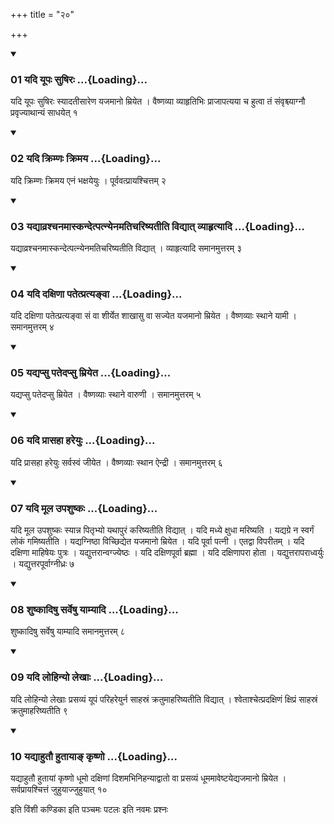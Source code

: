 +++
title = "२०"

+++

<div class="js_include" includetitle="true" newlevelforh1="3" unfilled="" url="/vedAH_yajuH/taittirIyam/sUtram/ApastambaH/shrautam/vishvAsa-prastutiH/09/20/01_yadi_yUpaH_suShiraH.md">
<details open><summary><h3>01 यदि यूपः सुषिरः ...{Loading}...</h3></summary>

यदि यूपः सुषिरः स्यादतीसारेण यजमानो म्रियेत । वैष्णव्या व्याहृतिभिः प्राजापत्यया च हुत्वा तं संवृश्च्याग्नौ प्रवृज्याथान्यं साधयेत् १
</details>
</div>


<div class="js_include" includetitle="true" newlevelforh1="3" unfilled="" url="/vedAH_yajuH/taittirIyam/sUtram/ApastambaH/shrautam/vishvAsa-prastutiH/09/20/02_yadi_krimNaH_krimaya.md">
<details open><summary><h3>02 यदि क्रिम्णः क्रिमय ...{Loading}...</h3></summary>

यदि क्रिम्णः क्रिमय एनं भक्षयेयुः । पूर्ववत्प्रायश्चित्तम् २
</details>
</div>


<div class="js_include" includetitle="true" newlevelforh1="3" unfilled="" url="/vedAH_yajuH/taittirIyam/sUtram/ApastambaH/shrautam/vishvAsa-prastutiH/09/20/03_yadyAvrashchanamAskandetpatnyenamatichariShyatIti_vidyAt_vyAhRtyAdi.md">
<details open><summary><h3>03 यद्याव्रश्चनमास्कन्देत्पत्न्येनमतिचरिष्यतीति विद्यात् व्याहृत्यादि ...{Loading}...</h3></summary>

यद्याव्रश्चनमास्कन्देत्पत्न्येनमतिचरिष्यतीति विद्यात् । व्याहृत्यादि समानमुत्तरम् ३
</details>
</div>


<div class="js_include" includetitle="true" newlevelforh1="3" unfilled="" url="/vedAH_yajuH/taittirIyam/sUtram/ApastambaH/shrautam/vishvAsa-prastutiH/09/20/04_yadi_daxiNA_patetpratya~NvA.md">
<details open><summary><h3>04 यदि दक्षिणा पतेत्प्रत्यङ्वा ...{Loading}...</h3></summary>

यदि दक्षिणा पतेत्प्रत्यङ्वा सं वा शीर्येत शाखासु वा सज्येत यजमानो म्रियेत । वैष्णव्याः स्थाने यामी । समानमुत्तरम् ४
</details>
</div>


<div class="js_include" includetitle="true" newlevelforh1="3" unfilled="" url="/vedAH_yajuH/taittirIyam/sUtram/ApastambaH/shrautam/vishvAsa-prastutiH/09/20/05_yadyapsu_patedapsu_mriyeta.md">
<details open><summary><h3>05 यद्यप्सु पतेदप्सु म्रियेत ...{Loading}...</h3></summary>

यद्यप्सु पतेदप्सु म्रियेत । वैष्णव्याः स्थाने वारुणी । समानमुत्तरम् ५
</details>
</div>


<div class="js_include" includetitle="true" newlevelforh1="3" unfilled="" url="/vedAH_yajuH/taittirIyam/sUtram/ApastambaH/shrautam/vishvAsa-prastutiH/09/20/06_yadi_prAsahA_hareyuH.md">
<details open><summary><h3>06 यदि प्रासहा हरेयुः ...{Loading}...</h3></summary>

यदि प्रासहा हरेयुः सर्वस्वं जीयेत । वैष्णव्याः स्थान ऐन्द्री । समानमुत्तरम् ६
</details>
</div>


<div class="js_include" includetitle="true" newlevelforh1="3" unfilled="" url="/vedAH_yajuH/taittirIyam/sUtram/ApastambaH/shrautam/vishvAsa-prastutiH/09/20/07_yadi_mUla_upashuShkaH.md">
<details open><summary><h3>07 यदि मूल उपशुष्कः ...{Loading}...</h3></summary>

यदि मूल उपशुष्कः स्यान्न पितृभ्यो यथापुरं करिष्यतीति विद्यात् । यदि मध्ये क्षुधा मरिष्यति । यद्यग्रे न स्वर्गं लोकं गमिष्यतीति । यद्यग्निष्ठा विच्छिद्येत यजमानो म्रियेत । यदि पूर्वा पत्नी । एतद्वा विपरीतम् । यदि दक्षिणा माहिषेयः पुत्रः । यद्युत्तरान्वग्ज्येष्ठः । यदि दक्षिणपूर्वा ब्रह्मा । यदि दक्षिणापरा होता । यद्युत्तरापराध्वर्युः । यद्युत्तरपूर्वाग्नीध्रः ७
</details>
</div>


<div class="js_include" includetitle="true" newlevelforh1="3" unfilled="" url="/vedAH_yajuH/taittirIyam/sUtram/ApastambaH/shrautam/vishvAsa-prastutiH/09/20/08_shuShkAdiShu_sarveShu_yAmyAdi.md">
<details open><summary><h3>08 शुष्कादिषु सर्वेषु याम्यादि ...{Loading}...</h3></summary>

शुष्कादिषु सर्वेषु याम्यादि समानमुत्तरम् ८
</details>
</div>


<div class="js_include" includetitle="true" newlevelforh1="3" unfilled="" url="/vedAH_yajuH/taittirIyam/sUtram/ApastambaH/shrautam/vishvAsa-prastutiH/09/20/09_yadi_lohinyo_lekhAH.md">
<details open><summary><h3>09 यदि लोहिन्यो लेखाः ...{Loading}...</h3></summary>

यदि लोहिन्यो लेखाः प्रसव्यं यूपं परिहरेयुर्न साहस्रं क्रतुमाहरिष्यतीति विद्यात् । श्वेताश्चेत्प्रदक्षिणं क्षिप्रं साहस्रं क्रतुमाहरिष्यतीति ९
</details>
</div>


<div class="js_include" includetitle="true" newlevelforh1="3" unfilled="" url="/vedAH_yajuH/taittirIyam/sUtram/ApastambaH/shrautam/vishvAsa-prastutiH/09/20/10_yadyAhutau_hutAyA~N_kRShNo.md">
<details open><summary><h3>10 यद्याहुतौ हुतायाङ् कृष्णो ...{Loading}...</h3></summary>

यद्याहुतौ हुतायां कृष्णो धूमो दक्षिणां दिशमभिनिहन्याद्वातो वा प्रसव्यं धूममावेष्टयेद्यजमानो म्रियेत । सर्वप्रायश्चित्तं जुहुयाज्जुहुयात् १०
</details>
</div>



  
इति विंशी कण्डिका 
इति पञ्चमः पटलः 
इति नवमः प्रश्नः 